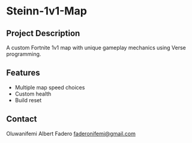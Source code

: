 # Steinn-1v1-Map

## Project Description
A custom Fortnite 1v1 map with unique gameplay mechanics using Verse programming.

## Features
- Multiple map speed choices
- Custom health
- Build reset

## Contact
Oluwanifemi Albert Fadero
faderonifemi@gmail.com
